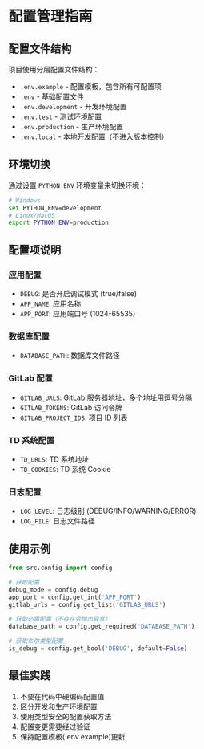 # 配置管理指南

## 配置文件结构

项目使用分层配置文件结构：

- `.env.example` - 配置模板，包含所有可配置项
- `.env` - 基础配置文件
- `.env.development` - 开发环境配置
- `.env.test` - 测试环境配置
- `.env.production` - 生产环境配置
- `.env.local` - 本地开发配置（不进入版本控制）

## 环境切换

通过设置 `PYTHON_ENV` 环境变量来切换环境：

```bash
# Windows
set PYTHON_ENV=development
# Linux/MacOS
export PYTHON_ENV=production
```

## 配置项说明

### 应用配置

- `DEBUG`: 是否开启调试模式 (true/false)
- `APP_NAME`: 应用名称
- `APP_PORT`: 应用端口号 (1024-65535)

### 数据库配置

- `DATABASE_PATH`: 数据库文件路径

### GitLab 配置

- `GITLAB_URLS`: GitLab 服务器地址，多个地址用逗号分隔
- `GITLAB_TOKENS`: GitLab 访问令牌
- `GITLAB_PROJECT_IDS`: 项目 ID 列表

### TD 系统配置

- `TD_URLS`: TD 系统地址
- `TD_COOKIES`: TD 系统 Cookie

### 日志配置

- `LOG_LEVEL`: 日志级别 (DEBUG/INFO/WARNING/ERROR)
- `LOG_FILE`: 日志文件路径

## 使用示例

```python
from src.config import config

# 获取配置
debug_mode = config.debug
app_port = config.get_int('APP_PORT')
gitlab_urls = config.get_list('GITLAB_URLS')

# 获取必需配置（不存在会抛出异常）
database_path = config.get_required('DATABASE_PATH')

# 获取布尔类型配置
is_debug = config.get_bool('DEBUG', default=False)
```

## 最佳实践

1. 不要在代码中硬编码配置值
2. 区分开发和生产环境配置
3. 使用类型安全的配置获取方法
4. 配置变更需要经过验证
5. 保持配置模板(.env.example)更新
